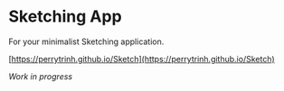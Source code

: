 # Sketching App

For your minimalist Sketching application.

[https://perrytrinh.github.io/Sketch](https://perrytrinh.github.io/Sketch)

*Work in progress*
